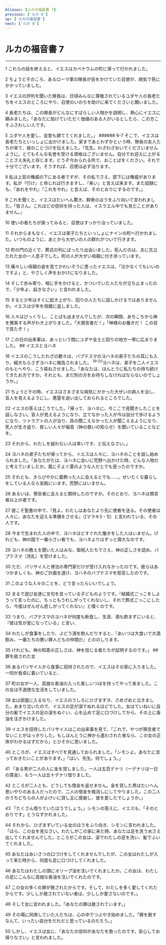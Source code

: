 ```yaml
---
Aliases: [ルカの福音書 7]
previous: ['ルカ 6']
up: ['ルカの福音書']
next: ['ルカ 8']
---
```

# ルカの福音書 7

***




1 
これらの話を終えると、イエスはカペナウムの町に帰って行かれました。 



2 
ちょうどそのころ、あるローマ軍の隊長が目をかけていた召使が、病気で死にかかっていました。 



3 
イエスの評判を聞いた隊長は、日頃みんなに尊敬されているユダヤ人の長老たちをイエスのところにやり、召使のいのちを助けに来てくださいと願いました。 



4 
長老たちは、この隊長がどんなにすばらしい人物かを説明し、熱心にイエスに頼みました。「あなたに助けていただく価値のある人がいるとしたら、この方こそふさわしい人です。 



5 
ユダヤ人を愛し、会堂も建ててくれました。」 ###### 6-7 そこで、イエスは長老たちといっしょに出かけました。家まであとわずかという時、隊長の友人たちが来て、彼のことづけを伝えました。「先生。わざわざおいでくださいませんように。とてもそんな名誉を受ける資格はございません。自分でお迎えに上がることさえ失礼と存じます。どうぞ今おられる所で、おことばをください。それで十分でございます。そうすれば、召使は必ず治ります。 



8 
私は上官の権威の下にある者ですが、その私でさえ、部下には権威があります。私が『行け』と命じれば行きますし、『来い』と言えば来ます。また奴隷にも、『あれをやれ』『これをやれ』と言えば、そのとおりにするのです。」 



9 
これを聞くと、イエスはたいへん驚き、群衆のほうをふり向いて言われました。「皆さん。これほどの信仰を持った人は、イスラエル中でも見たことがありません。」 



10 
使いの者たちが戻ってみると、召使はすっかり治っていました。 



11 
それからまもなく、イエスは弟子たちといっしょにナインの町へ行かれました。いつものように、あとから大ぜいの人の群れがついて行きます。 



12 
町の門の近くで、葬式の列にばったり出会いました。死んだのは、夫に先立たれた女の一人息子でした。町の人が大ぜい母親に付き添っています。 



13 
痛々しい母親の姿を見てかわいそうに思ったイエスは、「泣かなくてもいいのですよ」と、やさしく声をおかけになりました。 



14 
そして歩み寄り、棺に手をかけると、かついでいた人たちが立ち止まったので、「少年よ、起きなさい」と言われました。 



15 
すると少年はすぐに起き上がり、回りの人たちに話しかけるではありませんか。イエスは少年を母親に返しました。 



16 
人々はびっくりし、ことばも出ませんでしたが、次の瞬間、あちこちから神を賛美する声がわき上がりました。「大預言者だ！」「神様のお働きだ！ この目で見たぞ！」 



17 
この日の出来事は、あっという間にユダヤ全土と回りの地方一帯に広まりました。 ## イエスとヨハネ 



18 
イエスのこうしたわざの数々は、バプテスマのヨハネの弟子たちの耳にも入り、細大もらさずヨハネに報告されました。 <sup class="versenum">19-20</sup>ヨハネは、弟子を二人イエスのもとへやり、こう尋ねさせました。「あなたは、ほんとうに私たちの待ち続けてきたお方ですか。それとも、まだ別の方をお待ちしなければならないのでしょうか。」 



21 
ちょうどその時、イエスはさまざまな病気にかかった大ぜいの病人を治し、盲人を見えるようにし、悪霊を追い出しておられるところでした。 



22 
イエスの答えはこうでした。「帰って、ヨハネに、今ここで見聞きしたことを話しなさい。盲人が見えるようになり、立てなかった人が今は自分で歩けるようになり、ツァラアトの人が治り、耳の聞こえなかった人が聞こえるようになり、死人が生き返り、貧しい人々が福音（神の救いの知らせ）を聞いていることなどを。 



23 
それから、わたしを疑わない人は幸いです、と伝えなさい。」 



24 
ヨハネの弟子たちが帰ってから、イエスは人々に、ヨハネのことを話し始められました。「あなたがたは、ヨハネに会いに荒野へ出かけた時、どんな人物だと考えていましたか。風にそよぐ葦のような人だとでも思ったのですか。 



25 
それとも、きらびやかに着飾った人に会えるとでも……。ぜいたくな暮らしをしている人なら宮殿にいます。荒野にはいません。 



26 
あるいは、預言者に会えると期待したのですか。そのとおり、ヨハネは預言者以上の者です。 



27 
彼こそ聖書の中で、『見よ。わたしはあなたより先に使者を送る。その使者は人々に、あなたを迎える準備をさせる』（[マラキ3・1]）と言われている、その人です。 



28 
今まで生まれた人の中で、ヨハネほどすぐれた働きをした人はいません。けれども、神の国で一番小さい者でも、ヨハネよりはずっと偉大なのです。 



29 
ヨハネの教えを聞いた人はみな、取税人たちでさえ、神の正しさを認め、バプテスマ（洗礼）を受けました。 



30 
ただ、パリサイ人と律法の専門家だけが受け入れなかったのです。彼らはあつかましくも、神のご計画を退け、ヨハネのバプテスマを拒否したのです。 



31 
このような人々のことを、どう言ったらいいでしょう。 



32 
まるで遊び友達に文句を言っている子どものようです。『結婚式ごっこをしようって言ったのに、ちっともうれしがってくれないし、それで葬式ごっこにしたら、今度はぜんぜん悲しがってくれない』と嘆くのです。 



33 
つまり、バプテスマのヨハネが何度も断食し、生涯、酒も飲まずにいると、『彼は気が変になっている』と言い、 



34 
わたしが食事をしたり、ぶどう酒を飲んだりすると、『あいつは大食いで大酒飲み、一番たちの悪い罪人どもの仲間だ』とののしります。 



35 
けれども、神の知恵の正しさは、神を信じる者たちが証明するのです。」 ## 罪を赦された女 



36 
あるパリサイ人から食事に招待されたので、イエスはその家に入りました。一同が食卓に着いていると、 



37 
町の女が一人、高価な香油の入った美しいつぼを持ってやって来ました。この女は不道徳な生活をしていました。 



38 
女は部屋に入るなり、イエスのうしろにひざまずき、さめざめと泣きました。あまり泣いたので、イエスの足が涙でぬれるほどでした。女はていねいに自分の髪でイエスの足の涙をぬぐい、心を込めて足に口づけしてから、その上に香油を注ぎかけました。 



39 
イエスを招待したパリサイ人はこの出来事を見て、「これで、やつが預言者でないことがはっきりした。もしほんとうに神から遣わされた者なら、この女の正体がわかるはずだから」とひそかに思いました。 



40 
ところが、イエスはすべてを見通しておられました。「シモンよ。あなたに言っておきたいことがあります。」「はい、先生。何でしょう。」 



41 
「ある男が二人の人に金を貸しました。一人は五百デナリ（一デナリは一日の賃金）、もう一人は五十デナリ借りました。 



42 
ところが二人とも、どうしても借金を返せません。金を貸した男はたいへん思いやりのある人だったので、二人の借金を帳消しにしてやりました。この二人のうちどちらの人がよけいに貸し主に感謝し、彼を愛したでしょうか。」 



43 
「たくさん借りていたほうでしょう。」シモンの答えに、イエスも、「そのとおりです」とうなずかれました。 



44 
それから、ひざまずいている女のほうをふり向き、シモンに言われました。「ほら、この女を見なさい。わたしがこの家に来た時、あなたは足を洗う水さえ出してくれませんでした。ところがこの女は、涙でわたしの足を洗い、髪でふいてくれました。 



45 
あなたはあいさつの口づけをしてくれませんでしたが、この女はわたしが入って来た時から、何度も足に口づけしてくれました。 



46 
あなたはわたしの頭にオリーブ油を注いでくれましたか。この女は、わたしの足にこんなに高価な香油を注いでくれたのです。 



47 
この女の多くの罪が赦されたからです。そして、わたしを多く愛してくれたからです。少ししか赦されていない者は、少ししか愛さないのです。」 



48 
そして女に言われました。「あなたの罪は赦されています。」 



49 
その場に同席していた人たちは、心の中でつぶやき始めました。「罪を赦すなんて、いったい自分をだれだと思っているのだろう。」 



50 
しかし、イエスは女に、「あなたの信仰があなたを救ったのです。安心してお帰りなさい」と言われました。
